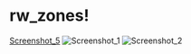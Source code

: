 # rw_zones!
[Screenshot_5](https://user-images.githubusercontent.com/61204500/205486684-756c9778-e24e-459a-a6ea-8885039c219f.png)
![Screenshot_1](https://user-images.githubusercontent.com/61204500/205486689-28dce68f-df3c-4a63-bfb1-fe98a311abc5.png)
![Screenshot_2](https://user-images.githubusercontent.com/61204500/205486690-7d763400-4b9e-42ce-bb12-cf3d5a16eacd.png)
